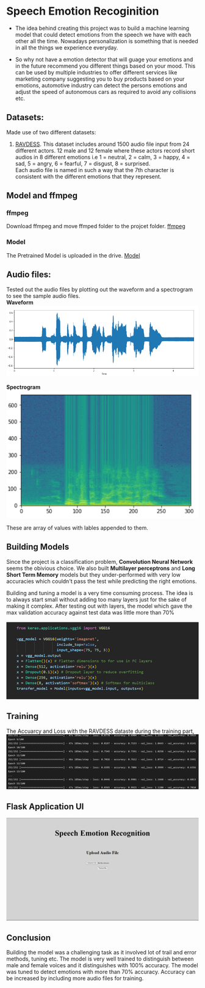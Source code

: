 # Speech Emotion Recoginition

* The idea behind creating this project was to build a machine learning model that could detect emotions from the speech we have with each other all the time. Nowadays personalization is something that is needed in all the things we experience everyday. 

* So why not have a emotion detector that will guage your emotions and in the future recommend you different things based on your mood. 
This can be used by multiple industries to offer different services like marketing company suggesting you to buy products based on your emotions, automotive industry can detect the persons emotions and adjust the speed of autonomous cars as required to avoid any collisions etc.

## Datasets:
Made use of two different datasets:
1. [RAVDESS](https://zenodo.org/record/1188976).
This dataset includes around 1500 audio file input from 24 different actors. 12 male and 12 female where these actors record short audios in 8 different emotions i.e 1 = neutral, 2 = calm, 3 = happy, 4 = sad, 5 = angry, 6 = fearful, 7 = disgust, 8 = surprised.<br>
Each audio file is named in such a way that the 7th character is consistent with the different emotions that they represent.


## Model and ffmpeg
### ffmpeg
Download ffmpeg and move ffmped folder to the projcet folder. [ffmpeg](https://ffmpeg.org/download.html)

### Model
The Pretrained Model is uploaded in the drive. [Model](https://drive.google.com/file/d/1UlJOSSe83QpxeicjsZOK0G3g0yKQKolG/view?usp=share_link)

## Audio files:
Tested out the audio files by plotting out the waveform and a spectrogram to see the sample audio files.<br>
**Waveform**
<br>
![](images/wave.png?raw=true)
<br>
<br>
**Spectrogram**<br>
![](images/spec.png?raw=true)
<br>

These are array of values with lables appended to them. 

## Building Models

Since the project is a classification problem, **Convolution Neural Network** seems the obivious choice. We also built **Multilayer perceptrons** and **Long Short Term Memory** models but they under-performed with very low accuracies which couldn't pass the test while predicting the right emotions.

Building and tuning a model is a very time consuming process. The idea is to always start small without adding too many layers just for the sake of making it complex. After testing out with layers, the model which gave the max validation accuracy against test data was little more than 70%
<br>
<br>
![](images/model.png?raw=true)
<br>

## Training
The Accuarcy and Loss with the RAVDESS dataste during the training part, 
<br>
![](images/training.png?raw=true)
<br>

## Flask Application UI
![](images/interface.png?raw=true)

## Conclusion
Building the model was a challenging task as it involved lot of trail and error methods, tuning etc. The model is very well trained to distinguish between male and female voices and it distinguishes with 100% accuracy. The model was tuned to detect emotions with more than 70% accuracy. Accuracy can be increased by including more audio files for training.
